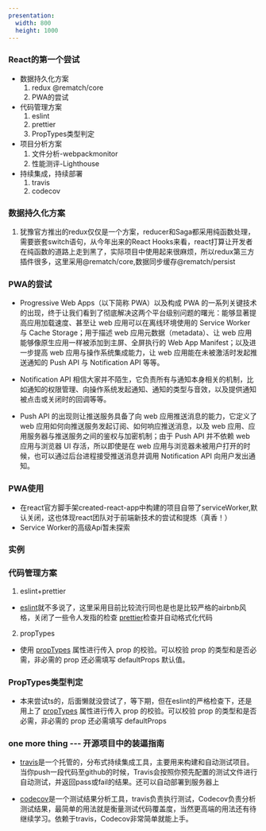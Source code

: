 ```yaml
---
presentation:
  width: 800
  height: 1000
---
```


<!-- slide -->
### React的第一个尝试

- 数据持久化方案
  1. redux @rematch/core
  2. PWA的尝试
- 代码管理方案
  1. eslint
  2. prettier
  3. PropTypes类型判定
- 项目分析方案
  1. 文件分析-webpackmonitor
  2. 性能测评-Lighthouse
- 持续集成，持续部署
  1. travis
  2. codecov

<!-- slide -->
### 数据持久化方案

1. 犹豫官方推出的redux仅仅是一个方案，reducer和Saga都采用纯函数处理，需要嵌套switch语句，从今年出来的React Hooks来看，react打算让开发者在纯函数的道路上走到黑了，实际项目中使用起来很麻烦，所以redux第三方插件很多，这里采用@rematch/core,数据同步缓存@rematch/persist

<!-- slide -->
### PWA的尝试

* Progressive Web Apps（以下简称 PWA）以及构成 PWA 的一系列关键技术的出现，终于让我们看到了彻底解决这两个平台级别问题的曙光：能够显著提高应用加载速度、甚至让 web 应用可以在离线环境使用的 Service Worker 与 Cache Storage；用于描述 web 应用元数据（metadata）、让 web 应用能够像原生应用一样被添加到主屏、全屏执行的 Web App Manifest；以及进一步提高 web 应用与操作系统集成能力，让 web 应用能在未被激活时发起推送通知的 Push API 与 Notification API 等等。

<!-- slide -->
* Notification API 相信大家并不陌生，它负责所有与通知本身相关的机制，比如通知的权限管理、向操作系统发起通知、通知的类型与音效，以及提供通知被点击或关闭时的回调等等。

* Push API 的出现则让推送服务具备了向 web 应用推送消息的能力，它定义了 web 应用如何向推送服务发起订阅、如何响应推送消息，以及 web 应用、应用服务器与推送服务之间的鉴权与加密机制；由于 Push API 并不依赖 web 应用与浏览器 UI 存活，所以即使是在 web 应用与浏览器未被用户打开的时候，也可以通过后台进程接受推送消息并调用 Notification API 向用户发出通知。

<!-- slide -->
### PWA使用
* 在react官方脚手架created-react-app中构建的项目自带了serviceWorker,默认关闭，这也体现react团队对于前端新技术的尝试和提炼（真香！）
* Service Worker的高级Api暂未探索

<!-- slide -->
### 实例


<!-- slide -->
### 代码管理方案
1. eslint+prettier
  * [eslint](https://github.com/eslint/eslint)就不多说了，这里采用目前比较流行同也是也是比较严格的airbnb风格，关闭了一些令人发指的检查
  [prettier](https://github.com/prettier/prettier)检查并自动格式化代码
2. propTypes
  * 使用 [propTypes](https://reactjs.org/docs/typechecking-with-proptypes.html) 属性进行传入 prop 的校验。可以校验 prop 的类型和是否必需，非必需的 prop 还必需填写 defaultProps 默认值。

<!-- slide -->
### PropTypes类型判定
  * 本来尝试ts的，后面懒就没尝试了，等下期，但在eslint的严格检查下，还是用上了 [propTypes](https://reactjs.org/docs/typechecking-with-proptypes.html) 属性进行传入 prop 的校验。可以校验 prop 的类型和是否必需，非必需的 prop 还必需填写 defaultProps


<!-- slide -->
### one more thing --- 开源项目中的装逼指南
  
  * [travis](https://travis-ci.org)是一个托管的，分布式持续集成工具，主要用来构建和自动测试项目。当你push一段代码至github的时候，Travis会按照你预先配置的测试文件进行自动测试，并返回pass或fail的结果。还可以自动部署到服务器上

  * [codecov](https://codecov.io)是一个测试结果分析工具，travis负责执行测试，Codecov负责分析测试结果，最简单的用法就是衡量测试代码覆盖度，当然更高端的用法还有待继续学习。依赖于travis，Codecov非常简单就能上手。
